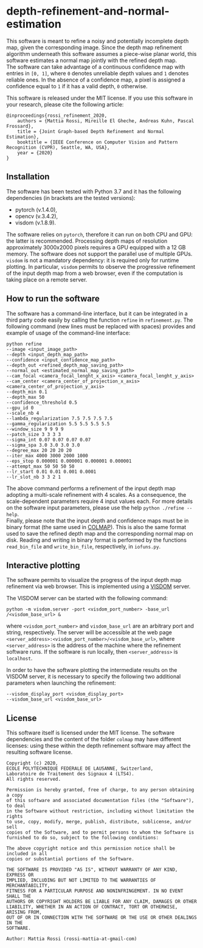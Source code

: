 # depth-refinement-and-normal-estimation

This software is meant to refine a noisy and potentially incomplete depth map,
given the corresponding image.
Since the depth map refinement algorithm underneath this software assumes a piece-wise planar world,
this software estimates a normal map jointly with the refined depth map.  
The software can take advantage of a continuous confidence map with entries in `[0, 1]`,
where `0` denotes unreliable depth values and `1` denotes reliable ones.
In the absence of a confidence map, a pixel is assigned a confidence equal to `1`
if it has a valid depth, `0` otherwise.

This software is released under the MIT license.
If you use this software in your research, please cite the following article:

    @inproceedings{rossi_refinement_2020,
        authors = {Mattia Rossi, Mireille El Gheche, Andreas Kuhn, Pascal Frossard},
        title = {Joint Graph-based Depth Refinement and Normal Estimation},
        booktitle = {IEEE Conference on Computer Vision and Pattern Recognition (CVPR), Seattle, WA, USA},
        year = {2020}
    }

## Installation

The software has been tested with Python 3.7 and it has the following dependencies (in brackets are
the tested versions):

- pytorch (v.1.4.0),
- opencv (v.3.4.2),
- visdom (v.1.8.9).

The software relies on `pytorch`, therefore it can run on both CPU and GPU: the latter is recommended.
Processing depth maps of resolution approximately 3000x2000 pixels requires a GPU equipped with a
12 GB memory.
The software does not support the parallel use of multiple GPUs.  
`visdom` is not a mandatory dependency: it is required only for runtime plotting.
In particular, `visdom` permits to observe the progressive refinement of the input depth map from
a web browser, even if the computation is taking place on a remote server.

## How to run the software

The software has a command-line interface, but it can be integrated in a third party code
easily by calling the function `refine` in `refinement.py`.
The following command (new lines must be replaced with spaces) provides and example of usage
of the command-line interface:
    
    python refine
    --image <input_image_path>
    --depth <input_depth_map_path>
    --confidence <input_confidence_map_path>
    --depth_out <refined_depth_map_saving_path>
    --normal_out <estimated_normal_map_saving_path>
    --cam_focal <camera_focal_lenght_x_axis> <camera_focal_lenght_y_axis>
    --cam_center <camera_center_of_projection_x_axis> <camera_center_of_projection_y_axis>
    --depth_min 0.1
    --depth_max 50
    --confidence_threshold 0.5
    --gpu_id 0
    --scale_nb 4
    --lambda_regularization 7.5 7.5 7.5 7.5
    --gamma_regularization 5.5 5.5 5.5 5.5
    --window_size 9 9 9 9
    --patch_size 3 3 3 3
    --sigma_int 0.07 0.07 0.07 0.07
    --sigma_spa 3.0 3.0 3.0 3.0
    --degree_max 20 20 20 20
    --iter_max 4000 3000 2000 1000
    --eps_stop 0.000001 0.000001 0.000001 0.000001
    --attempt_max 50 50 50 50
    --lr_start 0.01 0.01 0.001 0.0001
    --lr_slot_nb 3 3 2 1

The above command performs a refinement of the input depth map adopting a multi-scale refinement
with 4 scales.
As a consequence, the scale-dependent parameters require 4 input values each.
For more details on the software input parameters, please use the help `python ./refine --help`.  
Finally, please note that the input depth and confidence maps must be in binary format (the same used in
[COLMAP](https://github.com/colmap/colmap)).
This is also the same format used to save the refined depth map and the corresponding normal map
on disk.
Reading and writing in binary format is performed by the functions `read_bin_file` and `write_bin_file`,
respectively, in `iofuns.py`.

## Interactive plotting

The software permits to visualize the progress of the input depth map refinement via web browser.
This is implemented using a [VISDOM](https://github.com/facebookresearch/visdom) server.

The VISDOM server can be started with the following command:

    python -m visdom.server -port <visdom_port_number> -base_url /<visdom_base_url> &

where `<visdom_port_number>` and `visdom_base_url` are an arbitrary port and string, respectively.
The server will be accessible at the web page `<server_address>:<visdom_port_number>/<visdom_base_url>`,
where `<server_address>` is the address of the machine where the refinement software runs.
If the software is run locally, then `<server_address>` is `localhost`.

In order to have the software plotting the intermediate results on the VISDOM server, it is necessary
to specify the following two additional parameters when launching the refinement:

    --visdom_display_port <visdom_display_port>
    --visdom_base_url <visdom_base_url>

## License

This software itself is licensed under the MIT license.
The software dependencies and the content of the folder `colmap` may have different licenses:
using these within the depth refinement software may affect the resulting software license.
    
    Copyright (c) 2020,
    ECOLE POLYTECHNIQUE FEDERALE DE LAUSANNE, Switzerland,
    Laboratoire de Traitement des Signaux 4 (LTS4).
    All rights reserved.
    
    Permission is hereby granted, free of charge, to any person obtaining a copy
    of this software and associated documentation files (the "Software"), to deal
    in the Software without restriction, including without limitation the rights
    to use, copy, modify, merge, publish, distribute, sublicense, and/or sell
    copies of the Software, and to permit persons to whom the Software is
    furnished to do so, subject to the following conditions:
    
    The above copyright notice and this permission notice shall be included in all
    copies or substantial portions of the Software.
    
    THE SOFTWARE IS PROVIDED "AS IS", WITHOUT WARRANTY OF ANY KIND, EXPRESS OR
    IMPLIED, INCLUDING BUT NOT LIMITED TO THE WARRANTIES OF MERCHANTABILITY,
    FITNESS FOR A PARTICULAR PURPOSE AND NONINFRINGEMENT. IN NO EVENT SHALL THE
    AUTHORS OR COPYRIGHT HOLDERS BE LIABLE FOR ANY CLAIM, DAMAGES OR OTHER
    LIABILITY, WHETHER IN AN ACTION OF CONTRACT, TORT OR OTHERWISE, ARISING FROM,
    OUT OF OR IN CONNECTION WITH THE SOFTWARE OR THE USE OR OTHER DEALINGS IN THE
    SOFTWARE.
    
    Author: Mattia Rossi (rossi-mattia-at-gmail-com)
